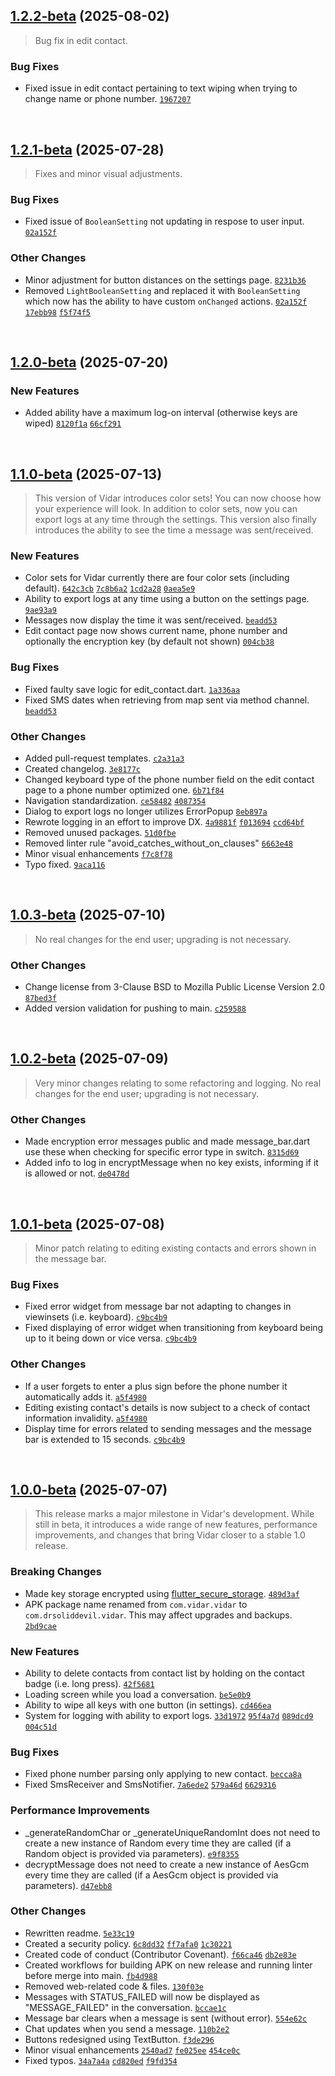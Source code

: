 ## [1.2.2-beta](https://github.com/DrSolidDevil/Vidar/compare/v1.2.1-beta...v1.2.2-beta) (2025-08-02)

> Bug fix in edit contact.

### Bug Fixes
* Fixed issue in edit contact pertaining to text wiping when trying to change name or phone number.  [`1967207`](https://github.com/DrSolidDevil/Vidar/commit/1967207a6809cc391e5f72271f82263f01f8925c)

<br>

## [1.2.1-beta](https://github.com/DrSolidDevil/Vidar/compare/v1.2.0-beta...v1.2.1-beta) (2025-07-28)

> Fixes and minor visual adjustments.

### Bug Fixes
* Fixed issue of `BooleanSetting` not updating in respose to user input. [`02a152f`](https://github.com/DrSolidDevil/Vidar/commit/02a152f6b7d0eae646f6040e2cb09191e21e11dc)

### Other Changes
* Minor adjustment for button distances on the settings page. [`8231b36`](https://github.com/DrSolidDevil/Vidar/commit/8231b36a4b33913ea5ce77f8da7aed5a8d890193)
* Removed `LightBooleanSetting` and replaced it with `BooleanSetting` which now has the ability to have custom `onChanged` actions. [`02a152f`](https://github.com/DrSolidDevil/Vidar/commit/02a152f6b7d0eae646f6040e2cb09191e21e11dc) [`17ebb98`](https://github.com/DrSolidDevil/Vidar/commit/17ebb98247eaa861434a68af611128d10ac009f9) [`f5f74f5`](https://github.com/DrSolidDevil/Vidar/commit/f5f74f53aad9008b69d59358da12f4a298b9a66b)

<br>

## [1.2.0-beta](https://github.com/DrSolidDevil/Vidar/compare/v1.1.0-beta...v1.2.0-beta) (2025-07-20)
### New Features
* Added ability have a maximum log-on interval (otherwise keys are wiped) [`8120f1a`](https://github.com/DrSolidDevil/Vidar/commit/8120f1a760ec0dcf887f1ee5aede5205399c7a0b) [`66cf291`](https://github.com/DrSolidDevil/Vidar/commit/66cf291784d87d9a5019561f9cd2ebdc198d36d5)

<br>

## [1.1.0-beta](https://github.com/DrSolidDevil/Vidar/compare/v1.0.3-beta...v1.1.0-beta) (2025-07-13)

> This version of Vidar introduces color sets! You can now choose how your experience will look. In addition to color sets, now you can export logs at any time through the settings. This version also finally introduces the ability to see the time a message was sent/received.

### New Features
* Color sets for Vidar currently there are four color sets (including default). [`642c3cb`](https://github.com/DrSolidDevil/Vidar/commit/642c3cb95b271b4a59e451042c7fba6dbc9c8198) [`7c8b6a2`](https://github.com/DrSolidDevil/Vidar/commit/7c8b6a27091b0fcbcef068cbdcfd49f73d7b81bc) [`1cd2a28`](https://github.com/DrSolidDevil/Vidar/commit/1cd2a281deba7977c7dceef8990b148d243d6e13) [`0aea5e9`](https://github.com/DrSolidDevil/Vidar/commit/0aea5e9f067f290435c84f7c09a9084c10cb3aa5)
* Ability to export logs at any time using a button on the settings page. [`9ae93a9`](https://github.com/DrSolidDevil/Vidar/commit/9ae93a9304b2644da57b72c15ee4e7101f639341)
* Messages now display the time it was sent/received. [`beadd53`](https://github.com/DrSolidDevil/Vidar/commit/beadd532267ba8660ea0b7e61c91194838a467c1)
* Edit contact page now shows current name, phone number and optionally the encryption key (by default not shown) [`004cb38`](https://github.com/DrSolidDevil/Vidar/commit/004cb38036a8227c8a5c064a7e39515c6a0b9cf9)

### Bug Fixes
* Fixed faulty save logic for edit_contact.dart. [`1a336aa`](https://github.com/DrSolidDevil/Vidar/commit/1a336aaea631f39e64b88e62519036bc3ac796a9)
* Fixed SMS dates when retrieving from map sent via method channel. [`beadd53`](https://github.com/DrSolidDevil/Vidar/commit/beadd532267ba8660ea0b7e61c91194838a467c1)

### Other Changes
* Added pull-request templates. [`c2a31a3`](https://github.com/DrSolidDevil/Vidar/commit/c2a31a3516d4918a4a047b59079074dbfad05646)
* Created changelog. [`3e8177c`](https://github.com/DrSolidDevil/Vidar/commit/3e8177cd76368379a5eb42b556e45deeac08435d)
* Changed keyboard type of the phone number field on the edit contact page to a phone number optimized one. [`6b71f84`](https://github.com/DrSolidDevil/Vidar/commit/6b71f84ada9b4e4b174ae4c49878e8f5231752aa)
* Navigation standardization. [`ce58482`](https://github.com/DrSolidDevil/Vidar/commit/ce58482f1f167ccb4718b28444523155de199212) [`4087354`](https://github.com/DrSolidDevil/Vidar/commit/4087354c3840b4233f2201550ac0c0f349b06e89)
* Dialog to export logs no longer utilizes ErrorPopup [`8eb897a`](https://github.com/DrSolidDevil/Vidar/commit/8eb897a9eca87de5edaf9e0834f45f8348003409)
* Rewrote logging in an effort to improve DX. [`4a9881f`](https://github.com/DrSolidDevil/Vidar/commit/4a9881f6c5a270f651fe7e9b80fe33a40c0b2c56) [`f013694`](https://github.com/DrSolidDevil/Vidar/commit/f013694183178e95691b375165db0d9631248e8c) [`ccd64bf`](https://github.com/DrSolidDevil/Vidar/commit/ccd64bfcd92ff13739b4dbeab8b6c51426ee1f7d)
* Removed unused packages. [`51d0fbe`](https://github.com/DrSolidDevil/Vidar/commit/51d0fbe2698d26d2765c7859acebb809f0587ca8)
* Removed linter rule "avoid_catches_without_on_clauses" [`6663e48`](https://github.com/DrSolidDevil/Vidar/commit/6663e4875c569440df35afb8933c5ef4be1fea2b)
* Minor visual enhancements [`f7c8f78`](https://github.com/DrSolidDevil/Vidar/commit/f7c8f78eac044fb0e6e51a80660fa16c99bf8582)
* Typo fixed. [`9aca116`](https://github.com/DrSolidDevil/Vidar/commit/9aca116fb4da0046f514e83219efbe55d646a6a8)

<br>

## [1.0.3-beta](https://github.com/DrSolidDevil/Vidar/compare/v1.0.2-beta...v1.0.3-beta) (2025-07-10)

> No real changes for the end user; upgrading is not necessary.

### Other Changes
* Change license from 3-Clause BSD to Mozilla Public License Version 2.0 [`87bed3f`](https://github.com/DrSolidDevil/Vidar/commit/87bed3ffa831e00e8a6e235bb8129a0292bd92b6)
* Added version validation for pushing to main. [`c259588`](https://github.com/DrSolidDevil/Vidar/commit/c2595885e4b817f1c397bba621fef352911f4322)

<br>

## [1.0.2-beta](https://github.com/DrSolidDevil/Vidar/compare/v1.0.1-beta...v1.0.2-beta) (2025-07-09)

> Very minor changes relating to some refactoring and logging. No real changes for the end user; upgrading is not necessary.

### Other Changes
* Made encryption error messages public and made message_bar.dart use these when checking for specific error type in switch. [`8315d69`](https://github.com/DrSolidDevil/Vidar/commit/8315d69f60a2fafc2e6bf924f12d846cb2b6dd71)
* Added info to log in encryptMessage when no key exists, informing if it is allowed or not. [`de0478d`](https://github.com/DrSolidDevil/Vidar/commit/de0478d16ce98aff72281f64a752e21ae1ebad4e)

<br>

## [1.0.1-beta](https://github.com/DrSolidDevil/Vidar/compare/v1.0.0-beta...v1.0.1-beta) (2025-07-08)

> Minor patch relating to editing existing contacts and errors shown in the message bar.

### Bug Fixes
* Fixed error widget from message bar not adapting to changes in viewinsets (i.e. keyboard). [`c9bc4b9`](https://github.com/DrSolidDevil/Vidar/commit/c9bc4b91c5e586df7a33b3244028f5fb398a0780)
* Fixed displaying of error widget when transitioning from keyboard being up to it being down or vice versa. [`c9bc4b9`](https://github.com/DrSolidDevil/Vidar/commit/c9bc4b91c5e586df7a33b3244028f5fb398a0780)

### Other Changes
* If a user forgets to enter a plus sign before the phone number it automatically adds it. [`a5f4980`](https://github.com/DrSolidDevil/Vidar/commit/a5f49804b6a098089a340949bb560215330c184d)
* Editing existing contact's details is now subject to a check of contact information invalidity. [`a5f4980`](https://github.com/DrSolidDevil/Vidar/commit/a5f49804b6a098089a340949bb560215330c184d)
* Display time for errors related to sending messages and the message bar is extended to 15 seconds. [`c9bc4b9`](https://github.com/DrSolidDevil/Vidar/commit/c9bc4b91c5e586df7a33b3244028f5fb398a0780)

<br>

## [1.0.0-beta](https://github.com/DrSolidDevil/Vidar/compare/v0.1.0...v1.0.0-beta) (2025-07-07)

> This release marks a major milestone in Vidar's development. While still in beta, it introduces a wide range of new features, performance improvements, and changes that bring Vidar closer to a stable 1.0 release.

### Breaking Changes
* Made key storage encrypted using [flutter_secure_storage](https://pub.dev/packages/flutter_secure_storage). [`489d3af`](https://github.com/DrSolidDevil/Vidar/commit/489d3af688163e74ca035663ed842b2bfb712288)
* APK package name renamed from `com.vidar.vidar` to `com.drsoliddevil.vidar`. This may affect upgrades and backups. [`2bd9cae`](https://github.com/DrSolidDevil/Vidar/commit/2bd9caee388cdc80218a83908ac7a4872d05ba76)


### New Features
* Ability to delete contacts from contact list by holding on the contact badge (i.e. long press). [`42f5681`](https://github.com/DrSolidDevil/Vidar/commit/42f5681ca3140c1b021c72dd6f3ace0f87726775)
* Loading screen while you load a conversation. [`be5e0b9`](https://github.com/DrSolidDevil/Vidar/commit/be5e0b9ed0bfbda1ea01014b00c7d297ae541368)
* Ability to wipe all keys with one button (in settings). [`cd466ea`](https://github.com/DrSolidDevil/Vidar/commit/cd466eae30f804ad5e1afd9be6bf734699660792)
* System for logging with ability to export logs. [`33d1972`](https://github.com/DrSolidDevil/Vidar/commit/33d1972c4e7393860a19a2b2aeaba958f69adf05) [`95f4a7d`](https://github.com/DrSolidDevil/Vidar/commit/95f4a7d1c01fa282bfedc02500ecb9c5671cac4b) [`089dcd9`](https://github.com/DrSolidDevil/Vidar/commit/089dcd91ab6d52647888ae1b0517081770d5c0db) [`004c51d`](https://github.com/DrSolidDevil/Vidar/commit/004c51df68b2e33748c43915bf9c3ddf243931cf)

### Bug Fixes
* Fixed phone number parsing only applying to new contact. [`becca8a`](https://github.com/DrSolidDevil/Vidar/commit/becca8ae7f94f8f66ec7b237769b882df456182b)
* Fixed SmsReceiver and SmsNotifier. [`7a6ede2`](https://github.com/DrSolidDevil/Vidar/commit/7a6ede25e8e04196d0c9d22ebe719049de034468) [`579a46d`](https://github.com/DrSolidDevil/Vidar/commit/579a46dcd5919782e3bcd2879661af8df5a12ac9) [`6629316`](https://github.com/DrSolidDevil/Vidar/commit/662931697ed4070d22bb80950e0ece5e3e92613f)

### Performance Improvements
* _generateRandomChar or _generateUniqueRandomInt does not need to create a new instance of Random every time they are called (if a Random object is provided via parameters). [`e9f8355`](https://github.com/DrSolidDevil/Vidar/commit/e9f8355e9fa0eb0b6e730b97a989697091351775)
* decryptMessage does not need to create a new instance of AesGcm every time they are called (if a AesGcm object is provided via parameters). [`d47ebb8`](https://github.com/DrSolidDevil/Vidar/commit/d47ebb825653ad99f183cd4d90a22098c5c1f326)

### Other Changes
* Rewritten readme. [`5e33c19`](https://github.com/DrSolidDevil/Vidar/commit/5e33c19f4a9d61d294e678f68249639c5fc8a1d9)
* Created a security policy. [`6c8dd32`](https://github.com/DrSolidDevil/Vidar/commit/6c8dd326d5da617fcbe9fbeeaf285fc0350e7313) [`ff7afa0`](https://github.com/DrSolidDevil/Vidar/commit/ff7afa0ba4fc3cb1611047bc20544eba36d41d3f) [`1c30221`](https://github.com/DrSolidDevil/Vidar/commit/1c30221b5e9b201a743ef783e44fb19b8309cdf4)
* Created code of conduct (Contributor Covenant). [`f66ca46`](https://github.com/DrSolidDevil/Vidar/commit/f66ca46bc11f667c8541678ca7fab1f92c1a8f62) [`db2e83e`](https://github.com/DrSolidDevil/Vidar/commit/db2e83e6698d18eec29f9574c3f27d71437006dc)
* Created workflows for building APK on new release and running linter before merge into main. [`fb4d988`](https://github.com/DrSolidDevil/Vidar/commit/fb4d988dc35944fd2930a07adc2ddfc99786d1a8)
* Removed web-related code & files. [`130f03e`](https://github.com/DrSolidDevil/Vidar/commit/130f03e70e743318a50a2f20e76bc56aa48f8c40)
* Messages with STATUS_FAILED will now be displayed as "MESSAGE_FAILED" in the conversation. [`bccae1c`](https://github.com/DrSolidDevil/Vidar/commit/bccae1c571472ed84238cc6db06b68db8efad7e7)
* Message bar clears when a message is sent (without error). [`554e62c`](https://github.com/DrSolidDevil/Vidar/commit/554e62ce03b908a71b1fef1d3345a85133af89d4)
* Chat updates when you send a message. [`110b2e2`](https://github.com/DrSolidDevil/Vidar/commit/110b2e2611224218c3e3028205e279d0c7dffbd4)
* Buttons redesigned using TextButton. [`f3de296`](https://github.com/DrSolidDevil/Vidar/commit/f3de29691a4ff1e054f6e90d1916c6bcce236432)
* Minor visual enhancements [`2540ad7`](https://github.com/DrSolidDevil/Vidar/commit/2540ad751c03dce39885fbb5b36551a3325a0962) [`fe025ee`](https://github.com/DrSolidDevil/Vidar/commit/fe025ee8cec4edd8eeb5ee0be77886747678fa97) [`454ce0c`](https://github.com/DrSolidDevil/Vidar/commit/454ce0cae7b3ddf7dfe74cbdf3344d227671de74)
* Fixed typos. [`34a7a4a`](https://github.com/DrSolidDevil/Vidar/commit/34a7a4a4f2857c363fb0c5ee51c665a92f4a73c0) [`cd820ed`](https://github.com/DrSolidDevil/Vidar/commit/cd820edfd1927d5be5ad7bafcd83491c53deb695) [`f9fd354`](https://github.com/DrSolidDevil/Vidar/commit/f9fd3546b8b302165e051aacad63081b6504f579 )

